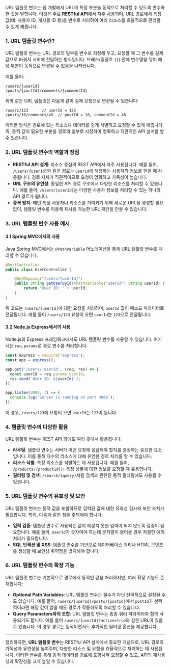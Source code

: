 URL 템플릿 변수는 웹 개발에서 URL의 특정 부분을 동적으로 처리할 수 있도록 변수화한 것을 말합니다. 이것은 주로 **RESTful API**에서 자주 사용되며, URL 경로에서 특정 값(예: 사용자 ID, 게시물 ID 등)을 변수로 처리하여 여러 리소스를 효율적으로 관리할 수 있게 해줍니다.

### 1. **URL 템플릿 변수란?**
URL 템플릿 변수는 URL 경로의 일부를 변수로 지정해 두고, 요청할 때 그 변수를 실제 값으로 바꿔서 서버에 전달하는 방식입니다. 브래스(중괄호 `{}`) 안에 변수명을 넣어 해당 부분이 동적으로 변경될 수 있음을 나타냅니다.

예를 들어:
```
/users/{userId}
/posts/{postId}/comments/{commentId}
```
위와 같은 URL 템플릿은 다음과 같이 실제 요청으로 변환될 수 있습니다:
```
/users/123      // userId = 123
/posts/10/comments/45  // postId = 10, commentId = 45
```

이러한 방식은 경로에 있는 리소스나 데이터를 쉽게 식별하고 요청할 수 있게 해줍니다. 즉, 동적 값이 필요한 부분을 경로의 일부로 지정하여 명확하고 직관적인 API 설계를 할 수 있습니다.

### 2. **URL 템플릿 변수의 역할과 장점**
- **RESTful API 설계**: 리소스 중심의 REST API에서 자주 사용됩니다. 예를 들어, `/users/{userId}`와 같은 경로는 `userId`에 해당하는 사용자의 정보를 얻을 때 사용됩니다. 경로 자체가 직관적이므로 요청이 명확하고 가독성이 높습니다.
- **URL 구조의 유연성**: 동일한 API 경로 구조에서 다양한 리소스를 처리할 수 있습니다. 예를 들어, `/users/{userId}`는 다양한 사용자 정보를 처리할 수 있는 하나의 API 경로가 됩니다.
- **중복 방지**: 매번 특정 사용자나 리소스를 가리키기 위해 새로운 URL을 생성할 필요 없이, 템플릿 변수를 이용해 재사용 가능한 URL 패턴을 만들 수 있습니다.
  
### 3. **URL 템플릿 변수 사용 예시**

#### 3.1 **Spring MVC에서의 사용**
Java Spring MVC에서는 `@PathVariable` 어노테이션을 통해 URL 템플릿 변수를 처리할 수 있습니다.

```java
@RestController
public class UserController {

    @GetMapping("/users/{userId}")
    public String getUserById(@PathVariable("userId") String userId) {
        return "User ID: " + userId;
    }
}
```
위 코드는 `/users/{userId}`에 대한 요청을 처리하며, `userId` 값이 메소드 파라미터로 전달됩니다. 예를 들어 `/users/123` 요청이 오면 `userId`는 `123`으로 전달됩니다.

#### 3.2 **Node.js Express에서의 사용**
Node.js의 Express 프레임워크에서도 URL 템플릿 변수를 사용할 수 있습니다. 여기서는 `req.params`로 경로 변수를 처리합니다.

```javascript
const express = require('express');
const app = express();

app.get('/users/:userId', (req, res) => {
  const userId = req.params.userId;
  res.send(`User ID: ${userId}`);
});

app.listen(3000, () => {
  console.log('Server is running on port 3000');
});
```
이 경우, `/users/123`에 요청이 오면 `userId`는 `123`이 됩니다.

### 4. **템플릿 변수의 다양한 활용**

URL 템플릿 변수는 REST API 외에도 여러 곳에서 활용됩니다:
- **라우팅**: 템플릿 변수는 서버가 어떤 요청에 응답해야 할지를 결정하는 중요한 요소입니다. 이를 통해 다수의 리소스에 대해 유연한 경로 처리를 할 수 있습니다.
- **리소스 식별**: 특정 리소스를 식별하는 데 사용됩니다. 예를 들어, `/products/{productId}`는 특정 상품에 대한 정보를 요청할 때 유용합니다.
- **필터링 및 검색**: `/search/{query}`처럼 검색과 관련된 동적 필터링에도 사용될 수 있습니다.

### 5. **URL 템플릿 변수의 유효성 및 보안**
URL 템플릿 변수는 동적 값을 포함하므로 입력된 값에 대한 유효성 검사와 보안 조치가 필요합니다. 특히, 다음과 같은 점을 주의해야 합니다:
- **입력 검증**: 템플릿 변수로 사용되는 값이 예상치 못한 입력이 되지 않도록 검증이 필요합니다. 예를 들어, `userId`가 숫자여야 하는데 문자열이 들어올 경우 적절한 예외 처리가 필요합니다.
- **SQL 인젝션 및 XSS**: 템플릿 변수를 기반으로 데이터베이스 쿼리나 HTML 콘텐츠를 생성할 때 보안상 취약점을 방지해야 합니다.
  
### 6. **URL 템플릿 변수의 확장 기능**
URL 템플릿 변수는 기본적으로 경로에서 동적인 값을 처리하지만, 여러 확장 기능도 존재합니다:
- **Optional Path Variables**: URL 템플릿 변수는 필수가 아닌 선택적으로 설정될 수도 있습니다. 예를 들어, `/users/{userId}/posts/{postId}`에서 `postId`가 선택적이라면 해당 값이 없을 때도 경로가 작동하도록 처리할 수 있습니다.
- **Query Parameters와의 조합**: URL 템플릿 변수는 종종 쿼리 파라미터와 함께 사용되기도 합니다. 예를 들어 `/users/{userId}?active=true`와 같은 URL이 있을 수 있습니다. 이 경우 경로는 동적이면서도 추가적인 필터링 옵션을 제공합니다.

---

정리하자면, **URL 템플릿 변수**는 RESTful API 설계에서 중요한 개념으로, URL 경로의 가독성과 유연성을 높여주며, 다양한 리소스 및 요청을 효율적으로 처리하는 데 사용됩니다. 이러한 변수를 통해 동적 데이터를 경로에 포함시켜 요청할 수 있고, API의 재사용성과 확장성을 크게 높일 수 있습니다.